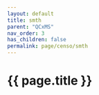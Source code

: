 ```yaml
---
layout: default
title: smth
parent: "QCxMS"
nav_order: 3
has_children: false
permalink: page/censo/smth
---
```


# {{ page.title }}


